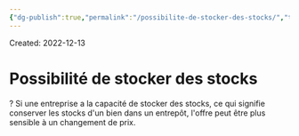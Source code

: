 ```yaml
---
{"dg-publish":true,"permalink":"/possibilite-de-stocker-des-stocks/","tags":["economy","gardenEntry","gardenEntry","gardenEntry","gardenEntry","gardenEntry","gardenEntry","gardenEntry","gardenEntry","gardenEntry"]}
---
```


Created: 2022-12-13

# Possibilité de stocker des stocks
?
Si une entreprise a la capacité de stocker des stocks, ce qui signifie conserver les stocks d'un bien dans un entrepôt, l'offre peut être plus sensible à un changement de prix.
<!--SR:!2023-08-06,143,250-->